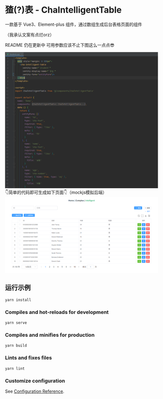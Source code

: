 # 猹(?)表 - ChaIntelligentTable
一款基于 Vue3、Element-plus 组件，通过数组生成后台表格页面的组件

（我承认文案有点烂orz）

README 仍在更新中 可用参数应该不止下图这么一点点😎

![生成代码](imgs/2.png)
👇简单的代码即可生成如下页面👇（mockjs模拟后端）
![预览图片](imgs/1.png)

## 运行示例
```
yarn install
```

### Compiles and hot-reloads for development
```
yarn serve
```

### Compiles and minifies for production
```
yarn build
```

### Lints and fixes files
```
yarn lint
```

### Customize configuration
See [Configuration Reference](https://cli.vuejs.org/config/).

